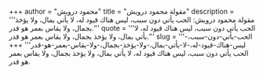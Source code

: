 +++
author = "محمود درويش"
title = "مقولة محمود درويش"
description = '''مقولة محمود درويش: الحب يأتي دون سبب، ليس هناك قيود له، لا يأتي بمال، ولا يؤخذ بجمال، ولا يقاس بعمر هو قدر.'''
quote = '''الحب يأتي دون سبب، ليس هناك قيود له، لا يأتي بمال، ولا يؤخذ بجمال، ولا يقاس بعمر هو قدر.'''
slug = '''الحب-يأتي-دون-سبب،-ليس-هناك-قيود-له،-لا-يأتي-بمال،-ولا-يؤخذ-بجمال،-ولا-يقاس-بعمر-هو-قدر'''
+++
الحب يأتي دون سبب، ليس هناك قيود له، لا يأتي بمال، ولا يؤخذ بجمال، ولا يقاس بعمر هو قدر.
